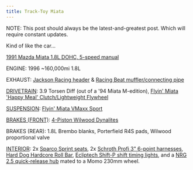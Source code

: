 ```yaml
---
title: Track-Toy Miata 
---
```


NOTE: This post should always be the latest-and-greatest post. Which will require constant updates.

Kind of like the car...

[1991 Mazda Miata 1.8L DOHC, 5-speed manual](https://i.imgur.com/TrwsdBr.jpg)  

ENGINE: 1996 ~160,000mi 1.8L

EXHAUST: [Jackson Racing header](https://trackdogracing.com/header-jr.aspx) & [Racing Beat muffler/connecting pipe](https://mossmiata.com/1990-1997-miata/exhaust/exhaust-systems-mufflers-pipes-tips/power-pulse-muffler-by-racing-beat)

[DRIVETRAIN](https://i.imgur.com/jkvBCGR.jpg): 3.9 Torsen Diff (out of a '94 Miata M-edition), [Flyin' Miata 'Happy Meal' Clutch/Lightweight Flywheel](https://www.flyinmiata.com/fm-clutch-happy-meal-na-nb.html)

[SUSPENSION](https://i.imgur.com/9P6Qk9M.jpg): [Flyin' Miata VMaxx Sport](https://www.flyinmiata.com/na6-fm-v-maxx-xxtreme-sport-stage-2-suspension-kit.html)

[BRAKES (FRONT)](https://i.imgur.com/GrDvkJe.jpg): [4-Piston Wilwood Dynalites](https://fab9tuning.com/wilwood-dynalite-4-piston-brake-kit/)

BRAKES (REAR): 1.8L Brembo blanks, Porterfield R4S pads, Wilwood proportional valve

[INTERIOR](https://i.imgur.com/VAxpRkN.jpg): 2x [Sparco Sprint seats](https://fab9tuning.com/sparco-sprint-fia-certified/), 2x [Schroth Profi 3" 6-point harnesses](https://www.summitracing.com/parts/hsa-sr94540-0), [Hard Dog Hardcore Roll Bar](https://www.flyinmiata.com/1990-05-hard-dog-sport-5792.html), [Ecliptech Shift-P shift timing lights](https://www.flyinmiata.com/shift-p.html), and a [NRG 2.5 quick-release hub](https://www.amazon.com/NRG-Innovations-SRK-250BK-Release-Grooves/dp/B001AM1PHY) mated to a Momo 230mm wheel.